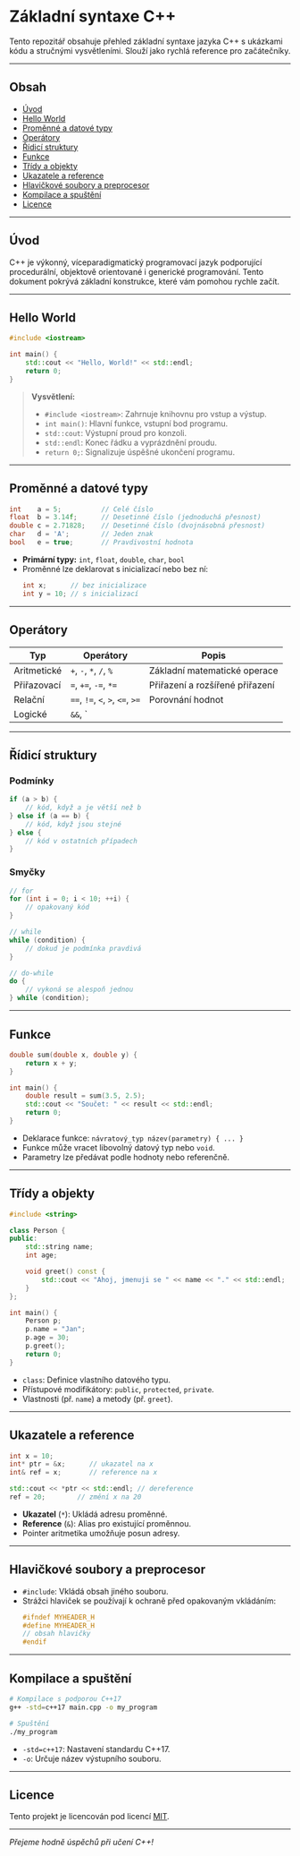 # Základní syntaxe C++

Tento repozitář obsahuje přehled základní syntaxe jazyka C++ s ukázkami kódu a stručnými vysvětleními. Slouží jako rychlá reference pro začátečníky.

---

## Obsah

- [Úvod](#úvod)
- [Hello World](#hello-world)
- [Proměnné a datové typy](#proměnné-a-datové-typy)
- [Operátory](#operátory)
- [Řídicí struktury](#řídicí-struktury)
- [Funkce](#funkce)
- [Třídy a objekty](#třídy-a-objekty)
- [Ukazatele a reference](#ukazatele-a-reference)
- [Hlavičkové soubory a preprocesor](#hlavičkové-soubory-a-preprocesor)
- [Kompilace a spuštění](#kompilace-a-spuštění)
- [Licence](#licence)

---

## Úvod

C++ je výkonný, víceparadigmatický programovací jazyk podporující procedurální, objektově orientované i generické programování. Tento dokument pokrývá základní konstrukce, které vám pomohou rychle začít.

---

## Hello World

```cpp
#include <iostream>

int main() {
    std::cout << "Hello, World!" << std::endl;
    return 0;
}
```

> **Vysvětlení:**
> - `#include <iostream>`: Zahrnuje knihovnu pro vstup a výstup.
> - `int main()`: Hlavní funkce, vstupní bod programu.
> - `std::cout`: Výstupní proud pro konzoli.
> - `std::endl`: Konec řádku a vyprázdnění proudu.
> - `return 0;`: Signalizuje úspěšné ukončení programu.

---

## Proměnné a datové typy

```cpp
int    a = 5;          // Celé číslo
float  b = 3.14f;      // Desetinné číslo (jednoduchá přesnost)
double c = 2.71828;    // Desetinné číslo (dvojnásobná přesnost)
char   d = 'A';        // Jeden znak
bool   e = true;       // Pravdivostní hodnota
```

- **Primární typy:** `int`, `float`, `double`, `char`, `bool`
- Proměnné lze deklarovat s inicializací nebo bez ní:
  ```cpp
  int x;      // bez inicializace
  int y = 10; // s inicializací
  ```

---

## Operátory

| Typ           | Operátory               | Popis                              |
| ------------- | ----------------------- | ---------------------------------- |
| Aritmetické   | `+`, `-`, `*`, `/`, `%` | Základní matematické operace       |
| Přiřazovací   | `=`, `+=`, `-=`, `*=`   | Přiřazení a rozšířené přiřazení    |
| Relační       | `==`, `!=`, `<`, `>`, `<=`, `>=` | Porovnání hodnot             |
| Logické       | `&&`, `||`, `!`         | Logické operace                   |

---

## Řídicí struktury

### Podmínky

```cpp
if (a > b) {
    // kód, když a je větší než b
} else if (a == b) {
    // kód, když jsou stejné
} else {
    // kód v ostatních případech
}
```

### Smyčky

```cpp
// for
for (int i = 0; i < 10; ++i) {
    // opakovaný kód
}

// while
while (condition) {
    // dokud je podmínka pravdivá
}

// do-while
do {
    // vykoná se alespoň jednou
} while (condition);
```

---

## Funkce

```cpp
double sum(double x, double y) {
    return x + y;
}

int main() {
    double result = sum(3.5, 2.5);
    std::cout << "Součet: " << result << std::endl;
    return 0;
}
```

- Deklarace funkce: `návratový_typ název(parametry) { ... }`
- Funkce může vracet libovolný datový typ nebo `void`.
- Parametry lze předávat podle hodnoty nebo referenčně.

---

## Třídy a objekty

```cpp
#include <string>

class Person {
public:
    std::string name;
    int age;

    void greet() const {
        std::cout << "Ahoj, jmenuji se " << name << "." << std::endl;
    }
};

int main() {
    Person p;
    p.name = "Jan";
    p.age = 30;
    p.greet();
    return 0;
}
```

- `class`: Definice vlastního datového typu.
- Přístupové modifikátory: `public`, `protected`, `private`.
- Vlastnosti (př. `name`) a metody (př. `greet`).

---

## Ukazatele a reference

```cpp
int x = 10;
int* ptr = &x;      // ukazatel na x
int& ref = x;       // reference na x

std::cout << *ptr << std::endl; // dereference
ref = 20;        // změní x na 20
```

- **Ukazatel** (`*`): Ukládá adresu proměnné.
- **Reference** (`&`): Alias pro existující proměnnou.
- Pointer aritmetika umožňuje posun adresy.

---

## Hlavičkové soubory a preprocesor

- `#include`: Vkládá obsah jiného souboru.
- Strážci hlaviček se používají k ochraně před opakovaným vkládáním:
  ```cpp
  #ifndef MYHEADER_H
  #define MYHEADER_H
  // obsah hlavičky
  #endif
  ```

---

## Kompilace a spuštění

```bash
# Kompilace s podporou C++17
g++ -std=c++17 main.cpp -o my_program

# Spuštění
./my_program
```

- `-std=c++17`: Nastavení standardu C++17.
- `-o`: Určuje název výstupního souboru.

---

## Licence

Tento projekt je licencován pod licencí [MIT](LICENSE).

---

*Přejeme hodně úspěchů při učení C++!*
